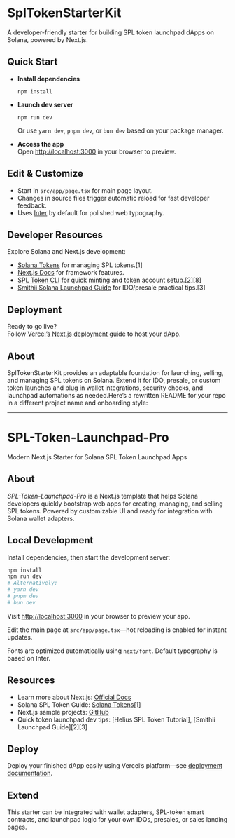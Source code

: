 # SplTokenStarterKit

A developer-friendly starter for building SPL token launchpad dApps on Solana, powered by Next.js.

## Quick Start

- **Install dependencies**  
  ```
  npm install
  ```
- **Launch dev server**  
  ```
  npm run dev
  ```
  Or use `yarn dev`, `pnpm dev`, or `bun dev` based on your package manager.

- **Access the app**  
  Open [http://localhost:3000](http://localhost:3000) in your browser to preview.

## Edit & Customize

- Start in `src/app/page.tsx` for main page layout.
- Changes in source files trigger automatic reload for fast developer feedback.
- Uses [Inter](https://fonts.google.com/specimen/Inter) by default for polished web typography.

## Developer Resources

Explore Solana and Next.js development:
- [Solana Tokens](https://solana.com/docs/tokens) for managing SPL tokens.[1]
- [Next.js Docs](https://nextjs.org/docs) for framework features.
- [SPL Token CLI](https://spl.solana.com/token) for quick minting and token account setup.[2][8]
- [Smithii Solana Launchpad Guide](https://smithii.io/en/solana-token-launchpad/) for IDO/presale practical tips.[3]

## Deployment

Ready to go live?  
Follow [Vercel’s Next.js deployment guide](https://vercel.com/docs/next.js-deployment) to host your dApp.

## About

SplTokenStarterKit provides an adaptable foundation for launching, selling, and managing SPL tokens on Solana. Extend it for IDO, presale, or custom token launches and plug in wallet integrations, security checks, and launchpad automations as needed.Here’s a rewritten README for your repo in a different project name and onboarding style:

***

# SPL-Token-Launchpad-Pro

Modern Next.js Starter for Solana SPL Token Launchpad Apps

## About

_SPL-Token-Launchpad-Pro_ is a Next.js template that helps Solana developers quickly bootstrap web apps for creating, managing, and selling SPL tokens. Powered by customizable UI and ready for integration with Solana wallet adapters.

## Local Development

Install dependencies, then start the development server:

```bash
npm install
npm run dev
# Alternatively:
# yarn dev
# pnpm dev
# bun dev
```

Visit [http://localhost:3000](http://localhost:3000) in your browser to preview your app.

Edit the main page at `src/app/page.tsx`—hot reloading is enabled for instant updates.

Fonts are optimized automatically using `next/font`. Default typography is based on Inter.

## Resources

- Learn more about Next.js: [Official Docs](https://nextjs.org/docs)
- Solana SPL Token Guide: [Solana Tokens](https://solana.com/docs/tokens)[1]
- Next.js sample projects: [GitHub](https://github.com/vercel/next.js/)
- Quick token launchpad dev tips: [Helius SPL Token Tutorial], [Smithii Launchpad Guide][2][3]

## Deploy

Deploy your finished dApp easily using Vercel’s platform—see [deployment documentation](https://vercel.com/docs/next.js-deployment).

## Extend

This starter can be integrated with wallet adapters, SPL-token smart contracts, and launchpad logic for your own IDOs, presales, or sales landing pages.
